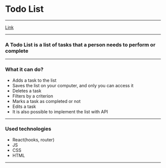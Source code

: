 # Todo List #
***

[Link](https://boriskerekesha.github.io/todo-list/)
***
### A Todo List is a list of tasks that a person needs to perform or complete ###
***
### What it can do? ###

  * Adds a task to the list
  * Saves the list on your computer, and only you can access it
  * Deletes a task
  * Filters by a criterion
  * Marks a task as completed or not
  * Edits a task
  * It is also possible to implement the list with API
***

### Used technologies ###

  * React(hooks, router)
  * JS
  * CSS
  * HTML
***

